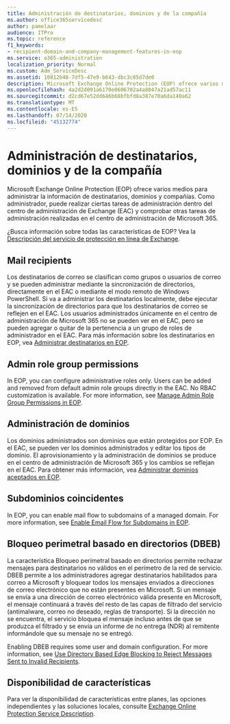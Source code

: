 ```yaml
---
title: Administración de destinatarios, dominios y de la compañía
ms.author: office365servicedesc
author: pamelaar
audience: ITPro
ms.topic: reference
f1_keywords:
- recipient-domain-and-company-management-features-in-eop
ms.service: o365-administration
localization_priority: Normal
ms.custom: Adm_ServiceDesc
ms.assetid: 10812b48-7df5-47e9-b643-dbc3c85d7de0
description: Microsoft Exchange Online Protection (EOP) ofrece varios medios para administrar la información de destinatarios, dominios y compañías. Como administrador, puede realizar ciertas tareas de administración dentro del centro de administración de Exchange (EAC) y comprobar otras tareas de administración realizadas en el centro de administración de Microsoft 365.
ms.openlocfilehash: 4a2d2d091a6170e0606702a4a8047a21ad57ac11
ms.sourcegitcommit: d2cd67e52dd646b68bfbfd8a387e70a6da140a62
ms.translationtype: MT
ms.contentlocale: es-ES
ms.lasthandoff: 07/14/2020
ms.locfileid: "45132774"
---
```

# <a name="recipient-domain-and-company-management"></a>Administración de destinatarios, dominios y de la compañía

Microsoft Exchange Online Protection (EOP) ofrece varios medios para administrar la información de destinatarios, dominios y compañías. Como administrador, puede realizar ciertas tareas de administración dentro del centro de administración de Exchange (EAC) y comprobar otras tareas de administración realizadas en el centro de administración de Microsoft 365.
  
¿Busca información sobre todas las características de EOP? Vea la [Descripción del servicio de protección en línea de Exchange](exchange-online-protection-service-description.md).
  
## <a name="mail-recipients"></a>Mail recipients

Los destinatarios de correo se clasifican como grupos o usuarios de correo y se pueden administrar mediante la sincronización de directorios, directamente en el EAC o mediante el modo remoto de Windows PowerShell. Si va a administrar los destinatarios localmente, debe ejecutar la sincronización de directorios para que los destinatarios de correo se reflejen en el EAC. Los usuarios administrados únicamente en el centro de administración de Microsoft 365 no se pueden ver en el EAC, pero se pueden agregar o quitar de la pertenencia a un grupo de roles de administrador en el EAC. Para más información sobre los destinatarios en EOP, vea [Administrar destinatarios en EOP](https://go.microsoft.com/fwlink/p/?LinkId=280011).
  
## <a name="admin-role-group-permissions"></a>Admin role group permissions

In EOP, you can configure administrative roles only. Users can be added and removed from default admin role groups directly in the EAC. No RBAC customization is available. For more information, see [Manage Admin Role Group Permissions in EOP](https://go.microsoft.com/fwlink/p/?LinkId=282238).
  
## <a name="domain-management"></a>Administración de dominios

Los dominios administrados son dominios que están protegidos por EOP. En el EAC, se pueden ver los dominios administrados y editar los tipos de dominio. El aprovisionamiento y la administración de dominios se produce en el centro de administración de Microsoft 365 y los cambios se reflejan en el EAC. Para obtener más información, vea [Administrar dominios aceptados en EOP](https://go.microsoft.com/fwlink/p/?LinkId=282239).
  
## <a name="match-subdomains"></a>Subdominios coincidentes

In EOP, you can enable mail flow to subdomains of a managed domain. For more information, see [Enable Email Flow for Subdomains in EOP](https://go.microsoft.com/fwlink/p/?LinkId=397213). 
  
## <a name="directory-based-edge-blocking-dbeb"></a>Bloqueo perimetral basado en directorios (DBEB)

La característica Bloqueo perimetral basado en directorios permite rechazar mensajes para destinatarios no válidos en el perímetro de la red de servicio. DBEB permite a los administradores agregar destinatarios habilitados para correo a Microsoft y bloquear todos los mensajes enviados a direcciones de correo electrónico que no están presentes en Microsoft. Si un mensaje se envía a una dirección de correo electrónico válida presente en Microsoft, el mensaje continuará a través del resto de las capas de filtrado del servicio (antimalware, correo no deseado, reglas de transporte). Si la dirección no se encuentra, el servicio bloquea el mensaje incluso antes de que se produzca el filtrado y se envía un informe de no entrega (NDR) al remitente informándole que su mensaje no se entregó. 
  
Enabling DBEB requires some user and domain configuration. For more information, see [Use Directory Based Edge Blocking to Reject Messages Sent to Invalid Recipients](https://go.microsoft.com/fwlink/p/?LinkId=390676).
  
## <a name="feature-availability"></a>Disponibilidad de características

Para ver la disponibilidad de características entre planes, las opciones independientes y las soluciones locales, consulte [Exchange Online Protection Service Description](exchange-online-protection-service-description.md).
